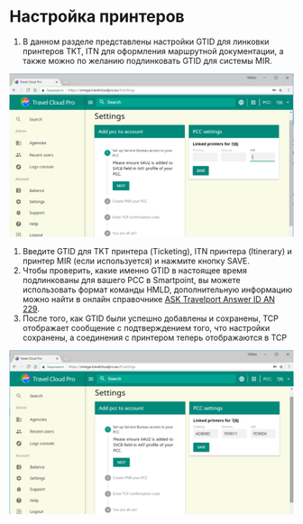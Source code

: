 # Настройка принтеров

1. В данном разделе представлены настройки GTID для линковки принтеров TKT, ITN для оформления маршрутной документации, а также можно по желанию подлинковать GTID для системы MIR.

![](../../../.gitbook/assets/blankprintersettings.png)

1. Введите GTID для TKT принтера \(Ticketing\), ITN принтера \(Itinerary\) и принтер MIR \(если используется\) и нажмите кнопку SAVE.
2. Чтобы проверить, какие именно GTID в настоящее время подлинкованы для вашего РСС в Smartpoint, вы можете использовать формат команды HMLD, дополнительную информацию можно найти в онлайн справочнике [ASK Travelport Answer ID AN 229](https://ask.travelport.com/index?page=content&id=AN229&actp=search&viewlocale=en_US&searchid=1525947411927).
3. После того, как GTID были успешно добавлены и сохранены, TCP отображает сообщение с подтверждением того, что настройки сохранены, а соединения с принтером теперь отображаются в TCP

![](../../../.gitbook/assets/settings.png)

​

